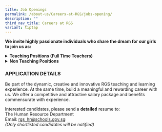 ```yaml
---
title: Job Openings
permalink: /about-us/Careers-at-RGS/jobs-opening/
description: ""
third_nav_title: Careers at RGS
variant: tiptap
---
```

<p><strong>We invite highly passionate individuals who share the dream for our girls to join us as:</strong>
<br>
</p>
<div data-type="detailGroup" class="isomer-accordion-group isomer-accordion isomer-accordion-white">
<details class="isomer-details">
<summary><strong>Teaching Positions (Full Time Teachers)</strong>
</summary>
<div data-type="detailsContent" class="isomer-details-content">
<p></p>
<p>Be part of a team that learns and grows together, designs forward-looking
curriculum, and boldly explores approaches for nurturing high-ability learners.</p>
<p></p>
<p>Join us, for a unique opportunity to hone the craft of teaching and to
be part of a school environment that values and promotes professional learning.
Our students are creative, self-disciplined and motivated, and we invite
you to join us in nurturing them <strong>thinkers</strong>, <strong>leaders</strong>&nbsp;and <strong>pioneers</strong> of
the future..
<br>
</p>
<h3><strong>Full-Time Teachers</strong></h3>
<table style="minWidth: 50px">
<colgroup>
<col>
<col>
</colgroup>
<tbody>
<tr>
<td rowspan="1" colspan="1">
<p><strong>S/N</strong>
</p>
</td>
<td rowspan="1" colspan="1">
<p><strong>Subject Main</strong>
</p>
</td>
</tr>
<tr>
<td rowspan="1" colspan="1">
<p>1</p>
</td>
<td rowspan="1" colspan="1">
<p>Art</p>
</td>
</tr>
<tr>
<td rowspan="1" colspan="1">
<p>2.</p>
</td>
<td rowspan="1" colspan="1">
<p>Chemistry</p>
</td>
</tr>
<tr>
<td rowspan="1" colspan="1">
<p>3.</p>
</td>
<td rowspan="1" colspan="1">
<p>Physics</p>
</td>
</tr>
<tr>
<td rowspan="1" colspan="1">
<p>4.</p>
</td>
<td rowspan="1" colspan="1">
<p>English Language &amp; Literature</p>
</td>
</tr>
<tr>
<td rowspan="1" colspan="1">
<p>5.</p>
</td>
<td rowspan="1" colspan="1">
<p>Mathematics</p>
</td>
</tr>
<tr>
<td rowspan="1" colspan="1">
<p>6.</p>
</td>
<td rowspan="1" colspan="1">
<p>Malay Language</p>
</td>
</tr>
<tr>
<td rowspan="1" colspan="1">
<p>7.</p>
</td>
<td rowspan="1" colspan="1">
<p>Higher Chinese Language</p>
</td>
</tr>
</tbody>
</table>
<p></p>
<p><strong>We are looking for candidates with the following attributes:</strong>
</p>
<ul data-tight="true" class="tight">
<li>
<p>Believes first of all in nurturing the child as a whole person, and who
have a strong belief in every student’s ability and motivation to learn.</p>
</li>
<li>
<p>Possesses at least a Bachelor's Degree from a recognized university with
relevant teaching subject(s)</p>
</li>
<li>
<p>A Post-Graduate Diploma in Education (PGDE) is preferred</p>
</li>
<li>
<p>Possesses deep knowledge of their subject discipline and an openness to
explore connections across disciplines.&nbsp; Our curriculum is developed
in a constructive context that encourages students to make connections
across the disciplines.</p>
</li>
<li>
<p>Believes the teacher is a model, mentor, and coach in the creation of
a learning environment that challenges students in learning, inquiry and
leadership; and</p>
</li>
<li>
<p>Is able to work well, whether in a team or individual setting</p>
</li>
<li>
<p>Be part of the dynamic, creative and innovative RGS teaching and learning
experience. At the same time, build a meaningful and rewarding career with
us. We offer a competitive and attractive salary package and benefits commensurate
with experience</p>
</li>
</ul>
</div>
</details>
</div>
<div data-type="detailGroup" class="isomer-accordion-group isomer-accordion isomer-accordion-white">
<details class="isomer-details">
<summary><strong>Non Teaching Positions</strong>
</summary>
<div data-type="detailsContent" class="isomer-details-content">
<p></p>
<h4><strong>1. Laboratory Technician</strong></h4>
<p>You will assist in the delivery of smooth-running Science and STEM lessons,
support students and teachers in investigative projects, ensuring safe
lab practices and facilitating engaging, hands-on learning experiences.
The Laboratory Technician is expected to develop and maintain effective
working relationships with science teachers, students and external stakeholders.</p>
<p></p>
<p>Key Responsibilities</p>
<ul data-tight="true" class="tight">
<li>
<p>Assist teachers in the daily management and operations of the Science
lab, including preparation and maintenance of materials and equipment for
practical classes to ensure practical work is conducted smoothly and efficiently.</p>
</li>
<li>
<p>Conduct safety inspections to determine whether conditions are safe or
any remedial actions need to be taken.</p>
</li>
<li>
<p>Maintain records of health safety for compliance with government and school
regulations.</p>
</li>
<li>
<p>Uphold responsibility for inventory/ stock-taking to track school supplies
and source for and purchase materials for practical to ensure a sufficient
supply of required materials.</p>
</li>
<li>
<p>Assist Laboratory Manager in coordinating lab &amp; curriculum needs,
preparing subject lab budget in collaboration with teachers and monitoring
the expenditure for practical and project requirements.</p>
</li>
<li>
<p>Collaborate with teachers on STEM learning experiences and student project
support</p>
</li>
<li>
<p>Liaise with external vendors and partners on laboratory checks, asset
management and service support.</p>
<p></p>
</li>
</ul>
<p>Requirements</p>
<ul data-tight="true" class="tight">
<li>
<p>Possess a Diploma in Science discipline.</p>
</li>
<li>
<p>Possess good interpersonal and IT literate skills.</p>
</li>
<li>
<p>Able to work independently and conscientiously.</p>
</li>
<li>
<p>Prior experience in laboratory work in secondary schools and/or industries
and familiarity with safety requirements in science laboratories.</p>
</li>
</ul>
<p></p>
<p>(We regret only shortlisted candidates will be notified)</p>
<p></p>
<h4><strong>2. Laboratory Assistant</strong></h4>
<p>You will assist in the smooth running of Science and STEM laboratories
by supporting students and teachers in investigative projects, ensuring
safe lab practices and facilitating engaging, hands-on learning experiences.
The Laboratory Assistant is expected to maintain effective working relationships
with key stakeholders and external vendors for laboratory readiness and
efficiency.</p>
<p></p>
<p>Key Responsibilities</p>
<ul data-tight="true" class="tight">
<li>
<p>Assist teachers in the daily management and operations of the Science
lab, including preparation and maintenance of materials and equipment for
practical classes to ensure practical work is conducted smoothly and efficiently.</p>
</li>
<li>
<p>Ensure safety procedures, records and protocols in compliance with government
and school regulations.</p>
</li>
<li>
<p>Maintain responsibility for inventory and stock-taking of lab materials
and new supplies.</p>
</li>
<li>
<p>Assist Laboratory Technician and Manager in budget formulation, requisition
and administration of stocks.</p>
</li>
<li>
<p>Coordinate with Laboratory Manager and Science/STEM teachers for lab and
curriculum needs and Estate for the daily upkeeping of the laboratories.</p>
</li>
<li>
<p>Provide guidance during lessons and/or CCA to ensure students are equipped
with the necessary tools and knowledge for safe and successful experiments.</p>
</li>
<li>
<p>Liaise with external vendors and partners on laboratory checks, asset
management, and service support.</p>
</li>
</ul>
<p></p>
<p>Requirements</p>
<ul data-tight="true" class="tight">
<li>
<p>Possess a Diploma in Science discipline.</p>
</li>
<li>
<p>Possess good interpersonal and First Aid certification skills.</p>
</li>
<li>
<p>Able to work independently and conscientiously.</p>
</li>
<li>
<p>Preferably good knowledge in Biology/ Chemistry/ Physics.</p>
<p></p>
</li>
</ul>
<p>(We regret only shortlisted candidates will be notified)</p>
<p></p>
<h4><strong>3. CCA Flexi Adjunct Teachers</strong></h4>
<p>Teachers-in-charge of co-curricular activities (CCA) play an important
role in managing the CCA in a school. Your main responsibilities as a CCA
teacher are:</p>
<p></p>
<ul data-tight="true" class="tight">
<li>
<p>To collaborate with other teachers IC of CCA and the coach/ instructor
in delivery of the CCA Programme to achieve CCA objectives</p>
</li>
<li>
<p>To monitor students’ participation</p>
</li>
<li>
<p>To assist in coordinating CCA resources for effective CCA delivery and
ensure that CCA attendance are submitted on time and with accuracy&nbsp;</p>
</li>
</ul>
<p></p>
<p><strong>Requirements</strong>
</p>
<ul data-tight="true" class="tight">
<li>
<p>Good team player with strong communication and interpersonal skills</p>
</li>
<li>
<p>Able to commit to up to 1 academic year</p>
</li>
<li>
<p>Prior teaching experience or experience working on youth programmes is
an advantage</p>
</li>
<li>
<p>Registered with MOE as FAJT</p>
</li>
</ul>
</div>
</details>
</div>
<h3><strong>APPLICATION DETAILS</strong></h3>
<p>Be part of the dynamic, creative and innovative RGS teaching and learning
experience. At the same time, build a meaningful and rewarding career with
us. We offer a competitive and attractive salary package and benefits commensurate
with experience.</p>
<p>Interested candidates, please send a <strong>detailed</strong> resume to:
<br>The Human Resource Department
<br>Email:&nbsp;<a href="mailto:rgs_hr@schools.gov.sg" rel="noopener noreferrer nofollow" target="_blank">rgs_hr@schools.gov.sg</a> 
<br><em>(Only shortlisted candidates will be notified)</em>
</p>